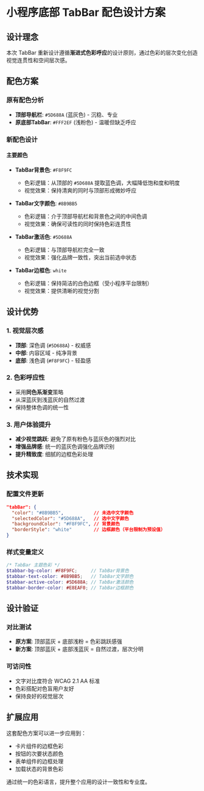 # 小程序底部 TabBar 配色设计方案

## 设计理念

本次 TabBar 重新设计遵循**渐进式色彩呼应**的设计原则，通过色彩的层次变化创造视觉连贯性和空间层次感。

## 配色方案

### 原有配色分析
- **顶部导航栏**: `#5D688A` (蓝灰色) - 沉稳、专业
- **原底部TabBar**: `#FFF2EF` (浅粉色) - 温暖但缺乏呼应

### 新配色设计

#### 主要颜色
- **TabBar背景色**: `#F8F9FC` 
  - 色彩逻辑：从顶部的 `#5D688A` 提取蓝色调，大幅降低饱和度和明度
  - 视觉效果：保持清爽的同时与顶部形成微妙呼应

- **TabBar文字颜色**: `#8B9BB5`
  - 色彩逻辑：介于顶部导航栏和背景色之间的中间色调
  - 视觉效果：确保可读性的同时保持色彩连贯性

- **TabBar激活色**: `#5D688A`
  - 色彩逻辑：与顶部导航栏完全一致
  - 视觉效果：强化品牌一致性，突出当前选中状态

- **TabBar边框色**: `white`
  - 色彩逻辑：保持简洁的白色边框（受小程序平台限制）
  - 视觉效果：提供清晰的视觉分割

## 设计优势

### 1. 视觉层次感
- **顶部**: 深色调 (`#5D688A`) - 权威感
- **中部**: 内容区域 - 纯净背景
- **底部**: 浅色调 (`#F8F9FC`) - 轻盈感

### 2. 色彩呼应性
- 采用**同色系渐变**策略
- 从深蓝灰到浅蓝灰的自然过渡
- 保持整体色调的统一性

### 3. 用户体验提升
- **减少视觉跳跃**: 避免了原有粉色与蓝灰色的强烈对比
- **增强品牌感**: 统一的蓝灰色调强化品牌识别
- **提升精致度**: 细腻的边框色彩处理

## 技术实现

### 配置文件更新
```json
"tabBar": {
  "color": "#8B9BB5",           // 未选中文字颜色
  "selectedColor": "#5D688A",   // 选中文字颜色
  "backgroundColor": "#F8F9FC", // 背景颜色
  "borderStyle": "white"        // 边框颜色（平台限制为预设值）
}
```

### 样式变量定义
```scss
/* TabBar 主题色彩 */
$tabbar-bg-color: #F8F9FC;     // TabBar背景色
$tabbar-text-color: #8B9BB5;   // TabBar文字颜色
$tabbar-active-color: #5D688A; // TabBar激活颜色
$tabbar-border-color: #E8EAF0; // TabBar边框颜色
```

## 设计验证

### 对比测试
- **原方案**: 顶部蓝灰 + 底部浅粉 = 色彩跳跃感强
- **新方案**: 顶部蓝灰 + 底部浅蓝灰 = 自然过渡，层次分明

### 可访问性
- 文字对比度符合 WCAG 2.1 AA 标准
- 色彩搭配对色盲用户友好
- 保持良好的视觉层次

## 扩展应用

这套配色方案可以进一步应用到：
- 卡片组件的边框色彩
- 按钮的次要状态颜色
- 表单组件的边框处理
- 加载状态的背景色彩

通过统一的色彩语言，提升整个应用的设计一致性和专业度。
